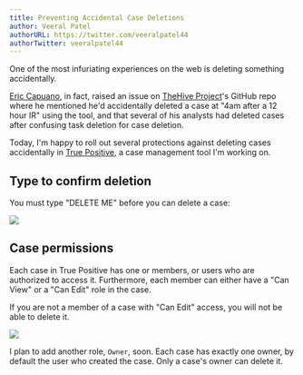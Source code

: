 ```yaml
---
title: Preventing Accidental Case Deletions
author: Veeral Patel
authorURL: https://twitter.com/veeralpatel44
authorTwitter: veeralpatel44
---
```


One of the most infuriating experiences on the web is deleting something accidentally.

[Eric Capuano](https://twitter.com/eric_capuano), in fact, raised an issue on [TheHive Project](https://github.com/TheHive-Project/TheHive)'s GitHub repo where he mentioned he'd accidentally deleted a case at "4am after a 12 hour IR" using the tool, and that several of his analysts had deleted cases after confusing task deletion for case deletion.

Today, I'm happy to roll out several protections against deleting cases accidentally in [True Positive](https://www.truepositive.app/), a case management tool I'm working on.

## Type to confirm deletion

You must type "DELETE ME" before you can delete a case:

![](https://storage.googleapis.com/tp_landing_page_videos/delete_confirm_modal.png)

## Case permissions

Each case in True Positive has one or members, or users who are authorized to access it. Furthermore, each member can either have a "Can View" or a "Can Edit" role in the case.

If you are not a member of a case with "Can Edit" access, you will not be able to delete it.

![](https://storage.googleapis.com/tp_landing_page_videos/case_members.png)

I plan to add another role, `Owner`, soon. Each case has exactly one owner, by default the user who created the case. Only a case's owner can delete it.
